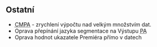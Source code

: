 ﻿---
categories: [fenix]
layout: fenix
---
 
## Ostatní
<ul>
<li><abbr title="Cross-mediální postanalýza">CMPA</abbr> - zrychlení výpočtu nad velkým množstvím dat.</li>
<li>Oprava přepínání jazyka segmentace na Výstupu <abbr title="Postanalýza">PA</abbr></li>
<li>Oprava hodnot ukazatele Premiéra přímo v datech</li>
</ul>






 
